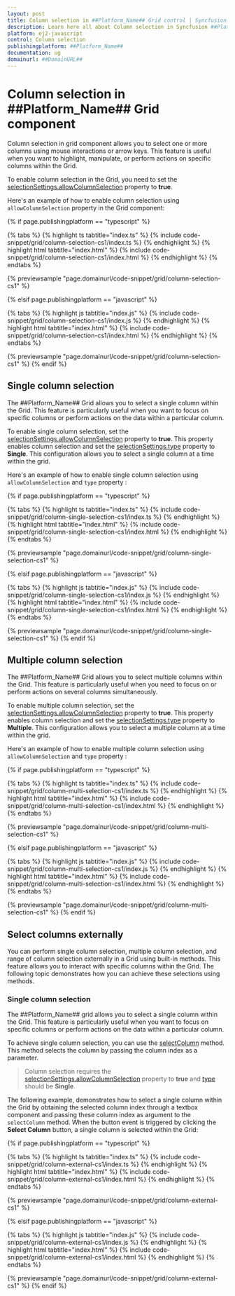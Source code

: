 ```yaml
---
layout: post
title: Column selection in ##Platform_Name## Grid control | Syncfusion
description: Learn here all about Column selection in Syncfusion ##Platform_Name## Grid control of Syncfusion Essential JS 2 and more.
platform: ej2-javascript
control: Column selection 
publishingplatform: ##Platform_Name##
documentation: ug
domainurl: ##DomainURL##
---
```


# Column selection in ##Platform_Name## Grid component

Column selection in grid component allows you to select one or more columns using mouse interactions or arrow keys. This feature is useful when you want to highlight, manipulate, or perform actions on specific columns within the Grid.

To enable column selection in the Grid, you need to set the [selectionSettings.allowColumnSelection](../../api/grid/selectionSettings/#allowcolumnselection) property to **true**. 

Here's an example of how to enable column selection using `allowColumnSelection` property in the Grid component:

{% if page.publishingplatform == "typescript" %}

 {% tabs %}
{% highlight ts tabtitle="index.ts" %}
{% include code-snippet/grid/column-selection-cs1/index.ts %}
{% endhighlight %}
{% highlight html tabtitle="index.html" %}
{% include code-snippet/grid/column-selection-cs1/index.html %}
{% endhighlight %}
{% endtabs %}
        
{% previewsample "page.domainurl/code-snippet/grid/column-selection-cs1" %}

{% elsif page.publishingplatform == "javascript" %}

{% tabs %}
{% highlight js tabtitle="index.js" %}
{% include code-snippet/grid/column-selection-cs1/index.js %}
{% endhighlight %}
{% highlight html tabtitle="index.html" %}
{% include code-snippet/grid/column-selection-cs1/index.html %}
{% endhighlight %}
{% endtabs %}

{% previewsample "page.domainurl/code-snippet/grid/column-selection-cs1" %}
{% endif %}

## Single column selection 

The ##Platform_Name## Grid allows you to select a single column within the Grid. This feature is particularly useful when you want to focus on specific columns or perform actions on the data within a particular column.

To enable single column selection, set the [selectionSettings.allowColumnSelection](../../api/grid/selectionSettings/#allowcolumnselection) property to **true**. This property enables column selection and set the [selectionSettings.type](../../api/grid/selectionSettings/#type) property to **Single**. This configuration allows you to select a single column at a time within the grid.

Here's an example of how to enable single column selection using `allowColumnSelection` and `type` property :

{% if page.publishingplatform == "typescript" %}

 {% tabs %}
{% highlight ts tabtitle="index.ts" %}
{% include code-snippet/grid/column-single-selection-cs1/index.ts %}
{% endhighlight %}
{% highlight html tabtitle="index.html" %}
{% include code-snippet/grid/column-single-selection-cs1/index.html %}
{% endhighlight %}
{% endtabs %}
        
{% previewsample "page.domainurl/code-snippet/grid/column-single-selection-cs1" %}

{% elsif page.publishingplatform == "javascript" %}

{% tabs %}
{% highlight js tabtitle="index.js" %}
{% include code-snippet/grid/column-single-selection-cs1/index.js %}
{% endhighlight %}
{% highlight html tabtitle="index.html" %}
{% include code-snippet/grid/column-single-selection-cs1/index.html %}
{% endhighlight %}
{% endtabs %}

{% previewsample "page.domainurl/code-snippet/grid/column-single-selection-cs1" %}
{% endif %}

## Multiple column selection 

The ##Platform_Name## Grid allows you to select multiple columns within the Grid. This feature is particularly useful when you need to focus on or perform actions on several columns simultaneously.

To enable multiple column selection, set the [selectionSettings.allowColumnSelection](../../api/grid/selectionSettings/#allowcolumnselection) property to **true**. This property enables column selection and set the [selectionSettings.type](../../api/grid/selectionSettings/#type) property to **Multiple**. This configuration allows you to select a multiple column at a time within the grid.

Here's an example of how to enable multiple column selection using `allowColumnSelection` and `type` property :

{% if page.publishingplatform == "typescript" %}

 {% tabs %}
{% highlight ts tabtitle="index.ts" %}
{% include code-snippet/grid/column-multi-selection-cs1/index.ts %}
{% endhighlight %}
{% highlight html tabtitle="index.html" %}
{% include code-snippet/grid/column-multi-selection-cs1/index.html %}
{% endhighlight %}
{% endtabs %}
        
{% previewsample "page.domainurl/code-snippet/grid/column-multi-selection-cs1" %}

{% elsif page.publishingplatform == "javascript" %}

{% tabs %}
{% highlight js tabtitle="index.js" %}
{% include code-snippet/grid/column-multi-selection-cs1/index.js %}
{% endhighlight %}
{% highlight html tabtitle="index.html" %}
{% include code-snippet/grid/column-multi-selection-cs1/index.html %}
{% endhighlight %}
{% endtabs %}

{% previewsample "page.domainurl/code-snippet/grid/column-multi-selection-cs1" %}
{% endif %}

## Select columns externally 

You can perform single column selection, multiple column selection, and range of column selection externally in a Grid using built-in methods. This feature allows you to interact with specific columns within the Grid. The following topic demonstrates how you can achieve these selections using methods.

### Single column selection

The ##Platform_Name## grid allows you to select a single column within the Grid. This feature is particularly useful when you want to focus on specific columns or perform actions on the data within a particular column.

To achieve single column selection, you can use the [selectColumn](../../api/grid/selection/#selectcolumn) method. This method selects the column by passing the column index as a parameter.

> Column selection requires the [selectionSettings.allowColumnSelection](../../api/grid/selectionSettings/#allowcolumnselection) property to **true** and [type](../../api/grid/selectionSettings/#type) should be **Single**.

The following example, demonstrates how to select a single column within the Grid by obtaining the selected column index through a textbox component and passing these column index as argument to the `selectColumn` method. When the button event is triggered by clicking the **Select Column** button, a single column is selected within the Grid:

{% if page.publishingplatform == "typescript" %}

 {% tabs %}
{% highlight ts tabtitle="index.ts" %}
{% include code-snippet/grid/column-external-cs1/index.ts %}
{% endhighlight %}
{% highlight html tabtitle="index.html" %}
{% include code-snippet/grid/column-external-cs1/index.html %}
{% endhighlight %}
{% endtabs %}
        
{% previewsample "page.domainurl/code-snippet/grid/column-external-cs1" %}

{% elsif page.publishingplatform == "javascript" %}

{% tabs %}
{% highlight js tabtitle="index.js" %}
{% include code-snippet/grid/column-external-cs1/index.js %}
{% endhighlight %}
{% highlight html tabtitle="index.html" %}
{% include code-snippet/grid/column-external-cs1/index.html %}
{% endhighlight %}
{% endtabs %}

{% previewsample "page.domainurl/code-snippet/grid/column-external-cs1" %}
{% endif %}